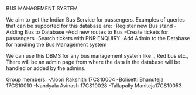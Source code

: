 BUS MANAGEMENT SYSTEM


We aim to get the Indian Bus Service for passengers.
Examples of queries that can be supported for this database are:
-Register new Bus stand
-Adding Bus to Database
-Add new routes to Bus
-Create tickets for passengers
-Search tickets with PNR ENQUIRY
-Add Admin to the Database for handling the Bus Management system

We can use this DBMS for any bus management system like ., Red bus etc.,
There will be an admin page from where the data in the database will be handled
or added by the admins.


Group members:
-Aloori Rakshith 17CS10004
-Bolisetti Bhanuteja 17CS10010
-Nandyala Avinash 17CS10028
-Tallapally Maniteja17CS10053
